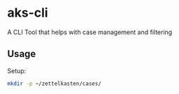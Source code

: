 # aks-cli

A CLI Tool that helps with case management and filtering

## Usage

Setup:

```bash
mkdir -p ~/zettelkasten/cases/
```
